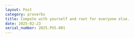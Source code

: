 ```yaml
---
layout: Post
category: proverbs
title: Compete with yourself and root for everyone else.
date: 2025-02-23
serial_number: 2025.PVS.001
---
```

